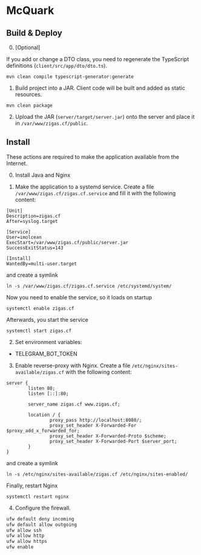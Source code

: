 # McQuark

## Build & Deploy

0. [Optional]

If you add or change a DTO class, you need to regenerate the TypeScript definitions (`client/src/app/dto/dto.ts`).

`mvn clean compile typescript-generator:generate`

1. Build project into a JAR. Client code will be built and added as static resources.

`mvn clean package`

2. Upload the JAR (`server/target/server.jar`) onto the server and place it in `/var/www/zigas.cf/public`.

## Install

These actions are required to make the application available from the Internet.

0. Install Java and Nginx

1. Make the application to a systemd service. Create a file `/var/www/zigas.cf/zigas.cf.service` and fill it with the following content:

```
[Unit]
Description=zigas.cf
After=syslog.target

[Service]
User=imolcean
ExecStart=/var/www/zigas.cf/public/server.jar
SuccessExitStatus=143

[Install]
WantedBy=multi-user.target
```
and create a symlink

`ln -s /var/www/zigas.cf/zigas.cf.service /etc/systemd/system/`

Now you need to enable the service, so it loads on startup

`systemctl enable zigas.cf`

Afterwards, you start the service

`systemctl start zigas.cf`

2. Set environment variables:

- TELEGRAM_BOT_TOKEN

3. Enable reverse-proxy with Nginx. Create a file `/etc/nginx/sites-available/zigas.cf` with the following content:

```
server {
        listen 80;
        listen [::]:80;

        server_name zigas.cf www.zigas.cf;

        location / {
                proxy_pass http://localhost:8080/;
                proxy_set_header X-Forwarded-For $proxy_add_x_forwarded_for;
                proxy_set_header X-Forwarded-Proto $scheme;
                proxy_set_header X-Forwarded-Port $server_port;
        }
}
```

and create a symlink

`ln -s /etc/nginx/sites-available/zigas.cf /etc/nginx/sites-enabled/`

Finally, restart Nginx

`systemctl restart nginx`

4. Configure the firewall.

```bash
ufw default deny incoming
ufw default allow outgoing
ufw allow ssh
ufw allow http
ufw allow https
ufw enable
```
